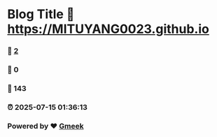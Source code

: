 # Blog Title :link: https://MITUYANG0023.github.io 
### :page_facing_up: [2](https://MITUYANG0023.github.io/tag.html) 
### :speech_balloon: 0 
### :hibiscus: 143 
### :alarm_clock: 2025-07-15 01:36:13 
### Powered by :heart: [Gmeek](https://github.com/Meekdai/Gmeek)
